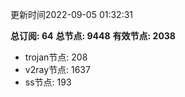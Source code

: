更新时间2022-09-05 01:32:31

**总订阅: 64**
**总节点: 9448**
**有效节点: 2038**
- trojan节点: 208
- v2ray节点: 1637
- ss节点: 193
